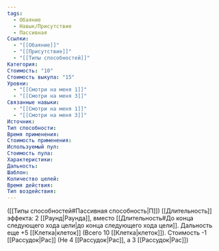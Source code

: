 ```yaml
---
tags:
  - Обаяние
  - Навык/Присутствие
  - Пассивная
Ссылки:
  - "[[Обаяние]]"
  - "[[Присутствие]]"
  - "[[Типы способностей]]"
Категория: 
Стоимость: "10"
Стоимость выкупа: "15"
Уровни:
  - "[[Смотри на меня 1]]"
  - "[[Смотри на меня 3]]"
Связанные навыки:
  - "[[Смотри на меня 1]]"
  - "[[Смотри на меня 3]]"
Источник:
Тип способности:
Время применения:
Стоимость применения:
Используемый пул:
Стоимость пула:
Характеристики:
Дальность:
Шаблон:
Количество целей:
Время действия:
Тип воздействия:
---
```

([[Типы способностей#Пассивная способность|П]]) [[Длительность]] эффекта: 2 [[Раунд|Раунда]], вместо [[Длительность#До конца следующего хода цели|до конца следующего хода цели]].  Дальность еще +5 [[Клетка|клеток]] (Всего 10 [[Клетка|клеток]]). Стоимость -1 [[Рассудок|Рас]] (Не 4 [[Рассудок|Рас]], а 3 [[Рассудок|Рас]])